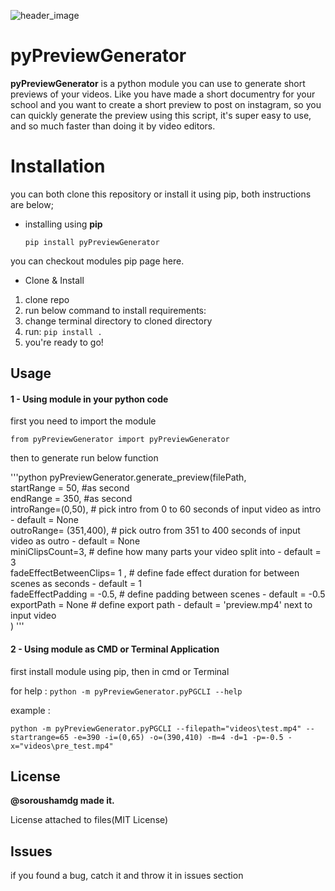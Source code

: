 ![header_image](header.jpg)

# pyPreviewGenerator
**pyPreviewGenerator** is a python module you can use to generate short previews of your videos. Like you have made a short documentry for your school and you want to create a short preview to post on instagram, so you can quickly generate the preview using this script, it's super easy to use, and so much faster than doing it by video editors.


# Installation

you can both clone this repository or install it using pip, both instructions are below;
- installing using **pip**

    `pip install pyPreviewGenerator`

you can checkout modules pip page here.

- Clone & Install
1. clone repo
2. run below command to install requirements:
3. change terminal directory to cloned directory
4. run: `pip install .`
5. you're ready to go!

## Usage
#### 1 - Using module in your python code
first you need to import the module

    from pyPreviewGenerator import pyPreviewGenerator
then to generate run below function

'''python
pyPreviewGenerator.generate_preview(filePath,   
                                    startRange = 50, #as second   
 endRange = 350, #as second   
 introRange=(0,50), # pick intro from 0 to 60 seconds of input video as intro - default = None   
 outroRange= (351,400), # pick outro from 351 to 400 seconds of input video as outro - default = None  
  miniClipsCount=3, # define how many parts your video split into - default = 3   
 fadeEffectBetweenClips= 1 , # define fade effect duration for between scenes as seconds - default = 1  
  fadeEffectPadding = -0.5,  # define padding between scenes - default = -0.5   
 exportPath = None # define export path - default = 'preview.mp4' next to input video  
  )
  '''
  
#### 2 - Using module as CMD or Terminal Application

first install module using pip, then in cmd or Terminal

for help : `python -m pyPreviewGenerator.pyPGCLI --help`

example :
 
 `python -m pyPreviewGenerator.pyPGCLI --filepath="videos\test.mp4" --startrange=65 -e=390 -i=(0,65) -o=(390,410) -m=4 -d=1 -p=-0.5 -x="videos\pre_test.mp4"`


## License
**@soroushamdg made it.**

License attached to files(MIT License)

## Issues
if you found a bug, catch it and throw it in issues section